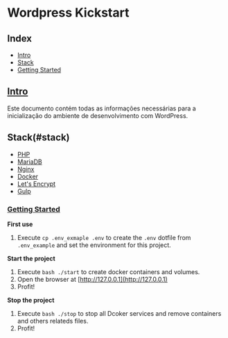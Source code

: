 # Wordpress Kickstart

## Index

- [Intro](#intro)
- [Stack](#stack)
- [Getting Started](#getting-started)

## [Intro](#intro)

Este documento contém todas as informações necessárias para a inicialização do ambiente de desenvolvimento com WordPress.

## Stack(#stack)

- [PHP](https://www.php.net)
- [MariaDB](https://mariadb.org)
- [Nginx](https://www.nginx.com)
- [Docker](https://www.docker.com)
- [Let's Encrypt](https://letsencrypt.org)
- [Gulp](https://gulpjs.com)

### [Getting Started](#getting-started)

**First use**

1. Execute `cp .env_exmaple .env` to create the `.env` dotfile from `.env_example` and set the environment for this project.

**Start the project**

1. Execute `bash ./start` to create docker containers and volumes.
2. Open the browser at [http://127.0.0.1](http://127.0.0.1)
3. Profit!

**Stop the project**

1. Execute `bash ./stop` to stop all Dcoker services and remove containers and others relateds files.
2. Profit!
